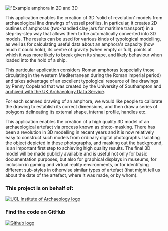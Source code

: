 !["Example amphora in 2D and 3D](http://micropasts-other.s3.amazonaws.com/other/amph3d.png)

This application enables the creation of 3D 'solid of revolution' models 
from archaeological line drawings of vessel profiles. In particular, 
it creates 2D outlines of amphoras (two-handled clay jars for maritime transport) 
in a step-by-step way that allows them to be automatically converted into 3D models. The results can be used for various kinds of typological modelling, as well as for calculating useful data about an amphora's capacity (how much it could hold), its centre of gravity (when empty or full), points at which it was more likely to break given its shape, and likely behaviour when loaded into the hold of a ship.

This particular application considers Roman amphoras (especially those circulating 
in the western Mediterranean during the Roman imperial period) and takes advantage 
of an excellent typological resource of line drawings by Penny
Copeland that was created by the University of Southampton 
and [archived with the UK Archaeology Data Service](http://archaeologydataservice.ac.uk/archives/view/amphora_ahrb_2005/).   
        
For each scanned drawing of an amphora, we would like people to calibrate the drawing 
to establish its correct dimensions, and then draw a series of polygons delineating its 
external shape, internal profile, handles etc.
        
This application enables the creation of a high quality 3D model of an archaeological 
artefact via process known as photo-masking. There has been a revolution in 3D modelling 
in recent years and it is now relatively easy to construct such models from ordinary 
digital photographs. Isolating the object depicted in these photographs, and masking 
out the background, is an important first step to achieving high quality results. 
The final 3D model will be made publicly available and is useful not only for basic 
documentation purposes, but also for graphical displays in museums, for inclusion in 
gaming and virtual reality environments, or for identifying different sub-styles in 
otherwise similar types of artefact (that might tell us about the date of the 
artefact, where it was made, or by whom).

### This project is on behalf of:

[![UCL Institute of Archaeology logo](http://micropasts.org/wp-content/uploads/2014/09/UCL_logo_sm_blk.png)](http://ucl.ac.uk/archaeology)    

### Find the code on GitHub

[![Github logo](https://crowdfunded.micropasts.org/assets/learn/github-ee049d767e762a0c6626051203a31f6e.png)](https://github.com/MicroPasts/AmphoraRevolution)
